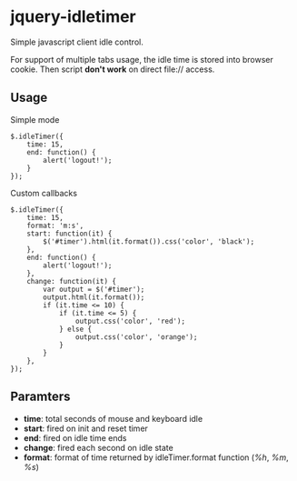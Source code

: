 jquery-idletimer
================

Simple javascript client idle control. 

For support of multiple tabs usage, the idle time is stored into browser cookie. Then script **don't work** on direct file:// access.



Usage
---------------

Simple mode

    $.idleTimer({
        time: 15,
        end: function() {
            alert('logout!');
        }
    });

Custom callbacks

    $.idleTimer({
        time: 15,
        format: 'm:s',
        start: function(it) {
            $('#timer').html(it.format()).css('color', 'black');
        },
        end: function() {
            alert('logout!');
        },
        change: function(it) {
            var output = $('#timer');
            output.html(it.format());
            if (it.time <= 10) {
                if (it.time <= 5) {
                    output.css('color', 'red');
                } else {
                    output.css('color', 'orange');
                }
            }
        },
    });

Paramters
---------------

- **time**: total seconds of mouse and keyboard idle
- **start**: fired on init and reset timer
- **end**: fired on idle time ends
- **change**: fired each second on idle state
- **format**: format of time returned by idleTimer.format function (*%h*, *%m*, *%s*)
